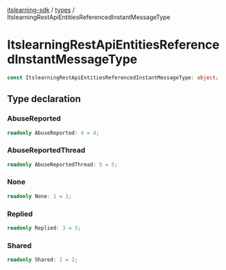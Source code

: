 [itslearning-sdk](../../modules.md) / [types](../index.md) / ItslearningRestApiEntitiesReferencedInstantMessageType

# ItslearningRestApiEntitiesReferencedInstantMessageType

```ts
const ItslearningRestApiEntitiesReferencedInstantMessageType: object;
```

## Type declaration

### AbuseReported

```ts
readonly AbuseReported: 4 = 4;
```

### AbuseReportedThread

```ts
readonly AbuseReportedThread: 5 = 5;
```

### None

```ts
readonly None: 1 = 1;
```

### Replied

```ts
readonly Replied: 3 = 3;
```

### Shared

```ts
readonly Shared: 2 = 2;
```
